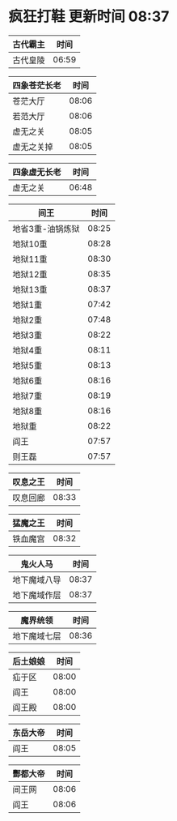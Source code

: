 # 疯狂打鞋 更新时间 08:37

| 古代霸主   | 时间    |
|--------|-------|
| 古代皇陵 | 06:59 |

| 四象苍茫长老   | 时间    |
|--------|-------|
| 苍茫大厅 | 08:06 |
| 若范大厅 | 08:06 |
| 虚无之关 | 08:05 |
| 虚无之关掉 | 08:05 |

| 四象虚无长老   | 时间    |
|--------|-------|
| 虚无之关 | 06:48 |

| 间王   | 时间    |
|--------|-------|
| 地省3重-油锅炼狱 | 08:25 |
| 地狱10重 | 08:28 |
| 地狱11重 | 08:30 |
| 地狱12重 | 08:35 |
| 地狱13重 | 08:37 |
| 地狱1重 | 07:42 |
| 地狱2重 | 07:48 |
| 地狱3重 | 08:22 |
| 地狱4重 | 08:11 |
| 地狱5重 | 08:13 |
| 地狱6重 | 08:16 |
| 地狱7重 | 08:19 |
| 地狱8重 | 08:16 |
| 地狱重 | 08:22 |
| 阎王 | 07:57 |
| 则王磊 | 07:57 |

| 叹息之王   | 时间    |
|--------|-------|
| 叹息回廊 | 08:33 |

| 猛魔之王   | 时间    |
|--------|-------|
| 铁血魔宫 | 08:32 |

| 鬼火人马   | 时间    |
|--------|-------|
| 地下魔域八导 | 08:37 |
| 地下魔域作层 | 08:37 |

| 魔界统领   | 时间    |
|--------|-------|
| 地下魔域七层 | 08:36 |

| 后土娘娘   | 时间    |
|--------|-------|
| 疝于区 | 08:00 |
| 阎王 | 08:00 |
| 阎王殿 | 08:00 |

| 东岳大帝   | 时间    |
|--------|-------|
| 阎王 | 08:05 |

| 酆都大帝   | 时间    |
|--------|-------|
| 间王网 | 08:06 |
| 阎王 | 08:06 |